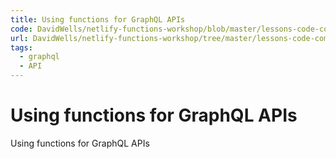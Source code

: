 ```yaml
---
title: Using functions for GraphQL APIs
code: DavidWells/netlify-functions-workshop/blob/master/lessons-code-complete/use-cases/2-graphql/functions/graphql.js
url: DavidWells/netlify-functions-workshop/tree/master/lessons-code-complete/use-cases/2-graphql
tags: 
  - graphql
  - API
---
```


# Using functions for GraphQL APIs

Using functions for GraphQL APIs
